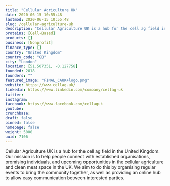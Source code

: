 ```yaml
---
title: "Cellular Agriculture UK"
date: 2020-06-15 10:55:48
lastmod: 2020-06-15 10:55:48
slug: /cellular-agriculture-uk
description: "Cellular Agriculture UK is a hub for the cell ag field in the United Kingdom. Our mission is to help people connect with established organisations, promising individuals, and upcoming opportunities in the cellular agriculture and clean meat space in the UK. We aim to do this by organising regular events to bring the community together, as well as providing an online hub to allow easy communication between interested parties."
proteins: [Cell-Based]
products: []
business: [Nonprofit]
finance_type: []
country: "United Kingdom"
country_code: "GB"
city: "London"
location: [51.507351, -0.127758]
founded: 2018
founders: ""
featured_image: "FINAL_CAUK+logo.png"
website: https://www.cellag.uk/
linkedin: https://www.linkedin.com/company/cellag-uk
twitter: 
instagram: 
facebook: https://www.facebook.com/cellaguk
youtube: 
crunchbase: 
draft: false
pinned: false
homepage: false
weight: 5000
uuid: 7106
---
```

Cellular Agriculture UK is a hub for the cell ag field in the United Kingdom. Our mission is to help people connect with established organisations, promising individuals, and upcoming opportunities in the cellular agriculture and clean meat space in the UK. We aim to do this by organising regular events to bring the community together, as well as providing an online hub to allow easy communication between interested parties.
